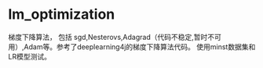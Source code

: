# lm_optimization
梯度下降算法，
包括 sgd,Nesterovs,Adagrad（代码不稳定,暂时不可用）,Adam等。参考了deeplearning4j的梯度下降算法代码。
使用minst数据集和LR模型测试。
